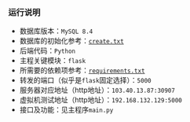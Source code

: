 ### 运行说明

- 数据库版本：`MySQL 8.4` 
- 数据库的初始化参考：[`create.txt`](.\create.txt)
- 后端代码：`Python`
- 主程关键模块：`flask`
- 所需要的依赖项参考：[`requirements.txt`](.\requirements.txt)
- 转发的端口（似乎是`flask`固定选择）：`5000`
- 服务器对应地址（http地址）：`103.40.13.87:30907`
- 虚拟机测试地址（http地址）：`192.168.132.129:5000`
- 接口及功能：见主程序`main.py`